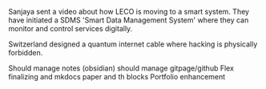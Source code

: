 Sanjaya sent a video about how LECO is moving to a smart system.
They have initiated a SDMS 'Smart Data Management System' where they can monitor and control services digitally.

Switzerland designed a quantum internet cable where hacking is physically forbidden.

Should manage notes (obsidian)
should manage gitpage/github
Flex finalizing and mkdocs
paper and th blocks
Portfolio enhancement
